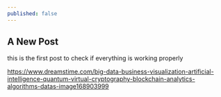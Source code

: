 ```yaml
---
published: false
---
```

## A New Post

this is the first post to check if everything is working properly

https://www.dreamstime.com/big-data-business-visualization-artificial-intelligence-quantum-virtual-cryptography-blockchain-analytics-algorithms-datas-image168903999